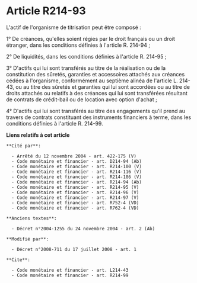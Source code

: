 # Article R214-93

L'actif de l'organisme de titrisation peut être composé : 

1° De créances, qu'elles soient régies par le droit français ou un droit étranger, dans les conditions définies à l'article
R. 214-94 ; 

2° De liquidités, dans les conditions définies à l'article R. 214-95 ; 

3° D'actifs qui lui sont transférés au titre de la réalisation ou de la constitution des sûretés, garanties et accessoires
attachés aux créances cédées à l'organisme, conformément au septième alinéa de l'article L. 214-43, ou au titre des sûretés
et garanties qui lui sont accordées ou au titre de droits attachés ou relatifs à des créances qui lui sont transférées
résultant de contrats de crédit-bail ou de location avec option d'achat ; 

4° D'actifs qui lui sont transférés au titre des engagements qu'il prend au travers de contrats constituant des instruments
financiers à terme, dans les conditions définies à l'article R. 214-99.

**Liens relatifs à cet article**

	**Cité par**:

	  - Arrêté du 12 novembre 2004 - art. 422-175 (V)
	  - Code monétaire et financier - art. D214-94 (Ab)
	  - Code monétaire et financier - art. R214-100 (V)
	  - Code monétaire et financier - art. R214-116 (V)
	  - Code monétaire et financier - art. R214-186 (V)
	  - Code monétaire et financier - art. R214-94 (Ab)
	  - Code monétaire et financier - art. R214-95 (V)
	  - Code monétaire et financier - art. R214-96 (V)
	  - Code monétaire et financier - art. R214-97 (V)
	  - Code monétaire et financier - art. R752-4 (VD)
	  - Code monétaire et financier - art. R762-4 (VD)

	**Anciens textes**:

	  - Décret n°2004-1255 du 24 novembre 2004 - art. 2 (Ab)

	**Modifié par**:

	  - Décret n°2008-711 du 17 juillet 2008 - art. 1

	**Cite**:

	  - Code monétaire et financier - art. L214-43
	  - Code monétaire et financier - art. R214-99
